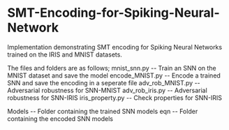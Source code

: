 # SMT-Encoding-for-Spiking-Neural-Network
Implementation demonstrating SMT encoding for Spiking Neural Networks trained on the IRIS and MNIST datasets.

The files and folders are as follows;
mnist_snn.py -- Train an SNN on the MNIST dataset and save the model
encode_MNIST.py -- Encode a trained SNN and save the encoding in a seperate file
adv_rob_MNIST.py -- Adversarial robustness for SNN-MNIST 
adv_rob_iris.py -- Adversarial robustness for SNN-IRIS
iris_property.py -- Check properties for SNN-IRIS

Models -- Folder containing the trained SNN models
eqn -- Folder containing the encoded SNN models
